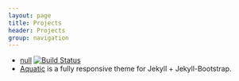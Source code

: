 ```yaml
---
layout: page
title: Projects
header: Projects
group: navigation
---
```

* [null](http://ericwang.github.com/null/ "null") [![Build Status](https://secure.travis-ci.org/ericwang/null.png?branch=master)](https://travis-ci.org/ericwang/null)
* [Aquatic](http://ericwang.github.com/aquatic/) is a fully responsive theme for Jekyll + Jekyll-Bootstrap.
